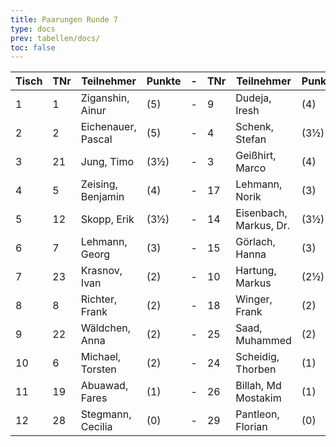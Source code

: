```yaml
---
title: Paarungen Runde 7
type: docs
prev: tabellen/docs/
toc: false
---
```


| Tisch | TNr | Teilnehmer         | Punkte | -   | TNr | Teilnehmer             | Punkte | Ergebnis |
| ----- | --- | ------------------ | ------ | --- | --- | ---------------------- | ------ | -------- |
| 1     | 1   | Ziganshin, Ainur   | (5)    | -   | 9   | Dudeja, Iresh          | (4)    | + - -    |
| 2     | 2   | Eichenauer, Pascal | (5)    | -   | 4   | Schenk, Stefan         | (3½)   | 0 - 1    |
| 3     | 21  | Jung, Timo         | (3½)   | -   | 3   | Geißhirt, Marco        | (4)    | 0 - 1    |
| 4     | 5   | Zeising, Benjamin  | (4)    | -   | 17  | Lehmann, Norik         | (3)    | 1 - 0    |
| 5     | 12  | Skopp, Erik        | (3½)   | -   | 14  | Eisenbach, Markus, Dr. | (3½)   | 0 - 1    |
| 6     | 7   | Lehmann, Georg     | (3)    | -   | 15  | Görlach, Hanna         | (3)    | 1 - 0    |
| 7     | 23  | Krasnov, Ivan      | (2)    | -   | 10  | Hartung, Markus        | (2½)   | 0 - 1    |
| 8     | 8   | Richter, Frank     | (2)    | -   | 18  | Winger, Frank          | (2)    | 1 - 0    |
| 9     | 22  | Wäldchen, Anna     | (2)    | -   | 25  | Saad, Muhammed         | (2)    | - - -    |
| 10    | 6   | Michael, Torsten   | (2)    | -   | 24  | Scheidig, Thorben      | (1)    | - - -    |
| 11    | 19  | Abuawad, Fares     | (1)    | -   | 26  | Billah, Md Mostakim    | (1)    | - - -    |
| 12    | 28  | Stegmann, Cecilia  | (0)    | -   | 29  | Pantleon, Florian      | (0)    | 0 - 1    |
